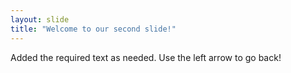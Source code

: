 ```yaml
---
layout: slide
title: "Welcome to our second slide!"
---
```

Added the required text as needed.
Use the left arrow to go back!
